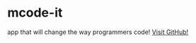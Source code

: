 mcode-it
================

app that will change the way programmers code!
[Visit GitHub!](.gitignore)

